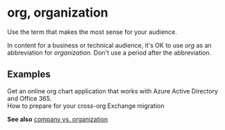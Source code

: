 # org, organization

Use the term that makes the most sense for your audience.  

In content for a business or technical audience, it's OK to use *org* as an abbreviation for *organization.* 
Don't use a period after the abbreviation.

## Examples

Get an online org chart application that works with Azure Active Directory and Office 365.  
How to prepare for your cross-org Exchange migration

**See also** [company vs. organization](~/a-z-word-list-term-collections/c/company-vs-organization.md)
